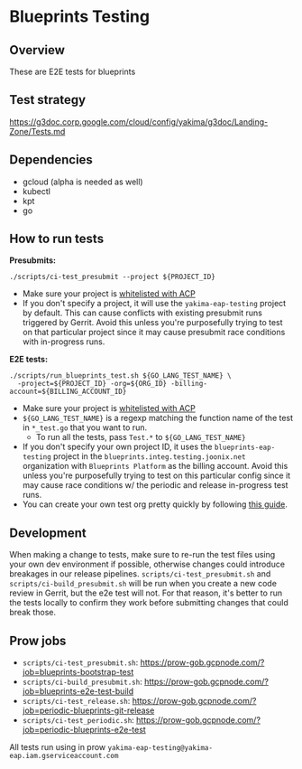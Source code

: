 # Blueprints Testing

## Overview
These are E2E tests for blueprints

## Test strategy
https://g3doc.corp.google.com/cloud/config/yakima/g3doc/Landing-Zone/Tests.md

## Dependencies
- gcloud (alpha is needed as well)
- kubectl
- kpt
- go

## How to run tests
**Presubmits:**
```
./scripts/ci-test_presubmit --project ${PROJECT_ID}
```
  - Make sure your project is [whitelisted with ACP](https://g3doc.corp.google.com/cloud/config/yakima/g3doc/Landing-Zone/Allowlists.md?cl=head#acp-api-visibility)
  - If you don't specify a project, it will use the `yakima-eap-testing` project by default. This can cause conflicts with existing presubmit runs triggered by Gerrit. Avoid this unless you're purposefully trying to test on that particular project since it may cause presubmit race conditions with in-progress runs.

**E2E tests:**
```
./scripts/run_blueprints_test.sh ${GO_LANG_TEST_NAME} \
  -project=${PROJECT_ID} -org=${ORG_ID} -billing-account=${BILLING_ACCOUNT_ID}
```
  - Make sure your project is [whitelisted with ACP](https://g3doc.corp.google.com/cloud/config/yakima/g3doc/Landing-Zone/Allowlists.md?cl=head#acp-api-visibility)
  - `${GO_LANG_TEST_NAME}` is a regexp matching the function name of the test in `*_test.go` that you want to run.
    - To run all the tests, pass `Test.*` to `${GO_LANG_TEST_NAME}`
  - If you don't specify your own project ID, it uses the `blueprints-eap-testing` project in the `blueprints.integ.testing.joonix.net` organization with `Blueprints Platform` as the billing account. Avoid this unless you're purposefully trying to test on this particular config since it may cause race conditions w/ the periodic and release in-progress test runs.
  - You can create your own test org pretty quickly by following [this guide](https://g3doc.corp.google.com/company/teams/elysium/creating_a_test_organization.md?cl=head).

## Development
When making a change to tests, make sure to re-run the test files using your own dev environment if possible, otherwise changes could introduce breakages in our release pipelines. `scripts/ci-test_presubmit.sh` and `scripts/ci-build_presubmit.sh` will be run when you create a new code review in Gerrit, but the e2e test will not. For that reason, it's better to run the tests locally to confirm they work before submitting changes that could break those.

## Prow jobs
- `scripts/ci-test_presubmit.sh`: https://prow-gob.gcpnode.com/?job=blueprints-bootstrap-test
- `scripts/ci-build_presubmit.sh`: https://prow-gob.gcpnode.com/?job=blueprints-e2e-test-build
- `scripts/ci-test_release.sh`: https://prow-gob.gcpnode.com/?job=periodic-blueprints-git-release
- `scripts/ci-test_periodic.sh`: https://prow-gob.gcpnode.com/?job=periodic-blueprints-e2e-test

All tests run using in prow `yakima-eap-testing@yakima-eap.iam.gserviceaccount.com`
